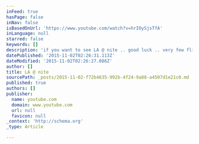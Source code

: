 ```yaml
---
inFeed: true
hasPage: false
inNav: false
isBasedOnUrl: 'https://www.youtube.com/watch?v=hrIOySjsTfA'
inLanguage: null
starred: false
keywords: []
description: 'if you want to see LA @ nite .. good luck .. very few flights are allowed across the city when dark... https://www.youtube.com/watch?v=hrIOySjsTfA'
datePublished: '2015-11-02T02:26:31.113Z'
dateModified: '2015-11-02T02:26:27.086Z'
author: []
title: LA @ nite
sourcePath: _posts/2015-11-02-f72b4635-992b-4f24-9a88-a4507d1e21c0.md
published: true
authors: []
publisher:
  name: youtube.com
  domain: www.youtube.com
  url: null
  favicon: null
_context: 'http://schema.org'
_type: Article

---
```

